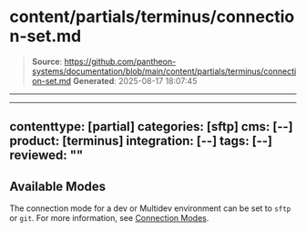 # content/partials/terminus/connection-set.md

> **Source**: https://github.com/pantheon-systems/documentation/blob/main/content/partials/terminus/connection-set.md
> **Generated**: 2025-08-17 18:07:45

---

---
contenttype: [partial]
categories: [sftp]
cms: [--]
product: [terminus]
integration: [--]
tags: [--]
reviewed: ""
---

## Available Modes

The connection mode for a dev or Multidev environment can be set to `sftp` or `git`. For more information, see [Connection Modes](/connection-modes).

